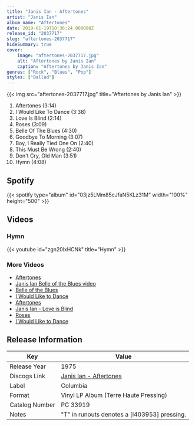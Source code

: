 ```yaml
---
title: "Janis Ian - Aftertones"
artist: "Janis Ian"
album_name: "Aftertones"
date: 2019-01-19T10:36:24.000000Z
release_id: "2037717"
slug: "aftertones-2037717"
hideSummary: true
cover:
    image: "aftertones-2037717.jpg"
    alt: "Aftertones by Janis Ian"
    caption: "Aftertones by Janis Ian"
genres: ["Rock", "Blues", "Pop"]
styles: ["Ballad"]
---
```


{{< img src="aftertones-2037717.jpg" title="Aftertones by Janis Ian" >}}

<!-- section break -->

1. Aftertones (3:14)
2. I Would Like To Dance (3:38)
3. Love Is Blind (2:14)
4. Roses (3:09)
5. Belle Of The Blues (4:30)
6. Goodbye To Morning (3:07)
7. Boy, I Really Tied One On (2:40)
8. This Must Be Wrong (2:40)
9. Don't Cry, Old Man (3:51)
10. Hymn (4:08)

<!-- section break -->


## Spotify
{{< spotify type="album" id="03jz5LMm85cJfaN5KLz31M" width="100%" height="500" >}}



## Videos
### Hymn
{{< youtube id="zgn20lxHCNk" title="Hymn" >}}<br>

### More Videos

- [Aftertones](https://www.youtube.com/watch?v=NlY_DgfLMm8)
- [Janis Ian Belle of the Blues video](https://www.youtube.com/watch?v=5tZOHvT28k0)
- [Belle of the Blues](https://www.youtube.com/watch?v=cv9HnJvcOps)
- [I Would Like to Dance](https://www.youtube.com/watch?v=AyBv5m4akxU)
- [Aftertones](https://www.youtube.com/watch?v=oyCbfl0Sq5I)
- [Janis Ian - Love is Blind](https://www.youtube.com/watch?v=YXWaUSGxB40)
- [Roses](https://www.youtube.com/watch?v=9bx3_D2YALI)
- [I Would Like to Dance](https://www.youtube.com/watch?v=OUN1Yon-Q50)


## Release Information
|  Key           | Value                                                |
| ---------------| ---------------------------------------------------- |
| Release Year   | 1975                                   |
| Discogs Link   | [Janis Ian - Aftertones](https://www.discogs.com/release/2037717-Janis-Ian-Aftertones) |
| Label          | Columbia |
| Format         | Vinyl LP Album (Terre Haute Pressing) |
| Catalog Number | PC 33919 |
| Notes | "T" in runouts denotes a [l403953] pressing. |